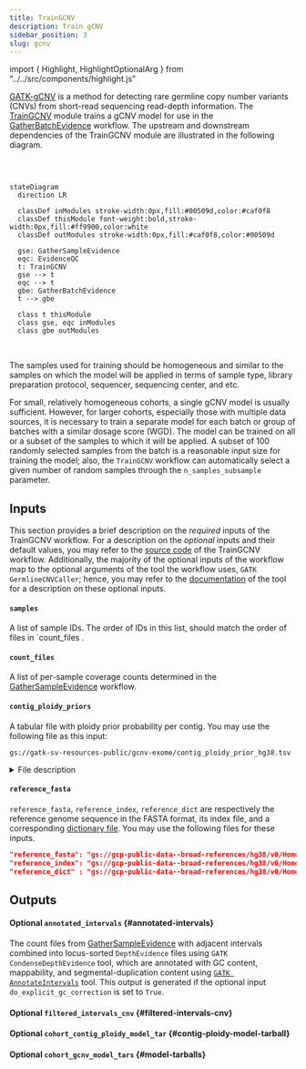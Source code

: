 ```yaml
---
title: TrainGCNV
description: Train gCNV
sidebar_position: 3
slug: gcnv
---
```


import { Highlight, HighlightOptionalArg } from "../../src/components/highlight.js"

[GATK-gCNV](https://www.nature.com/articles/s41588-023-01449-0)
is a method for detecting rare germline copy number variants (CNVs)
from short-read sequencing read-depth information.
The [TrainGCNV](https://github.com/broadinstitute/gatk-sv/blob/main/wdl/TrainGCNV.wdl)
module trains a gCNV model for use in the [GatherBatchEvidence](./gbe) workflow. 
The upstream and downstream dependencies of the TrainGCNV module are illustrated in the following diagram. 

<br/>

```mermaid

stateDiagram
  direction LR
  
  classDef inModules stroke-width:0px,fill:#00509d,color:#caf0f8
  classDef thisModule font-weight:bold,stroke-width:0px,fill:#ff9900,color:white
  classDef outModules stroke-width:0px,fill:#caf0f8,color:#00509d

  gse: GatherSampleEvidence
  eqc: EvidenceQC
  t: TrainGCNV
  gse --> t
  eqc --> t
  gbe: GatherBatchEvidence
  t --> gbe 
  
  class t thisModule
  class gse, eqc inModules
  class gbe outModules
```

<br/>


The samples used for training should be homogeneous and similar 
to the samples on which the model will be applied in terms of sample type, 
library preparation protocol, sequencer, sequencing center, and etc.


For small, relatively homogeneous cohorts, a single gCNV model is usually sufficient. 
However, for larger cohorts, especially those with multiple data sources, 
it is necessary to train a separate model for each batch or group of batches 
with a similar dosage score (WGD). 
The model can be trained on all or a subset of the samples to which it will be applied. 
A subset of 100 randomly selected samples from the batch is a reasonable 
input size for training the model; also, the `TrainGCNV` workflow can automatically select 
a given number of random samples through the `n_samples_subsample` parameter.


## Inputs

This section provides a brief description on the _required_ inputs of the TrainGCNV workflow.
For a description on the _optional_ inputs and their default values, you may refer to the 
[source code](https://github.com/broadinstitute/gatk-sv/blob/main/wdl/TrainGCNV.wdl) of the TrainGCNV workflow.
Additionally, the majority of the optional inputs of the workflow map to the optional arguments of the 
tool the workflow uses, `GATK GermlineCNVCaller`; hence, you may refer to the 
[documentation](https://gatk.broadinstitute.org/hc/en-us/articles/360040097712-GermlineCNVCaller) 
of the tool for a description on these optional inputs. 

#### `samples`
A list of sample IDs. 
The order of IDs in this list, should match the order of files in `count_files .

#### `count_files`
A list of per-sample coverage counts determined in the [GatherSampleEvidence](./gse#outputs) workflow.

#### `contig_ploidy_priors`
A tabular file with ploidy prior probability per contig. 
You may use the following file as this input:
    
```
gs://gatk-sv-resources-public/gcnv-exome/contig_ploidy_prior_hg38.tsv
```

<details>
  <summary>File description</summary>
  <p>
    This is a tabular file with the following columns: 
    <code>CONTIG_NAME</code>, <code>PLOIDY_PRIOR_0</code>, <code>PLOIDY_PRIOR_1</code>, 
    <code>PLOIDY_PRIOR_2</code>, <code>PLOIDY_PRIOR_3</code>.
  </p>
  <p>
    The <code>CONTIG_NAME</code> column lists contigs (e.g., <code>chr1</code>, <code>chrX</code>, 
    <code>chrY</code>, or <code>chrM</code>). 
    The <code>PLOIDY_PRIOR</code> columns refer to the copy number of the contig of interest 
    and represent the prior probability that the contig takes on that copy number in any given sample. 
    The values in each row should sum to one. 
    This file primarily specifies the sex chromosomes and the expected counts of <code>chrX</code> and 
    <code>chrY</code> for males and females. 
    For humans, autosomes are most likely to have a ploidy of 2, 
    though zero, one, or three copies are also possible but unlikely. 
    For <code>chrX</code>, ploidy 1 or 2 are equally likely, meaning no assumptions are made about the sample's sex, 
    and this tool often helps determine it. Please refer 
    to <a href="https://gatk.broadinstitute.org/hc/en-us/community/posts/360074399831-What-is-contig-ploidy-priors-table-and-how-to-make-it">this page</a> for 
    more details.
  </p>
</details>


#### `reference_fasta`
`reference_fasta`, `reference_index`, `reference_dict` are respectively the 
reference genome sequence in the FASTA format, its index file, and a corresponding 
[dictionary file](https://gatk.broadinstitute.org/hc/en-us/articles/360035531652-FASTA-Reference-genome-format).
You may use the following files for these inputs.

```json
"reference_fasta": "gs://gcp-public-data--broad-references/hg38/v0/Homo_sapiens_assembly38.fasta",
"reference_index": "gs://gcp-public-data--broad-references/hg38/v0/Homo_sapiens_assembly38.fasta.fai",
"reference_dict" : "gs://gcp-public-data--broad-references/hg38/v0/Homo_sapiens_assembly38.dict"
```


## Outputs

#### <HighlightOptionalArg>Optional</HighlightOptionalArg> `annotated_intervals` {#annotated-intervals}

The count files from [GatherSampleEvidence](./gse) with adjacent intervals combined into 
locus-sorted `DepthEvidence` files using `GATK CondenseDepthEvidence` tool, which are
annotated with GC content, mappability, and segmental-duplication content using 
[`GATK AnnotateIntervals`](https://gatk.broadinstitute.org/hc/en-us/articles/360041416652-AnnotateIntervals)
tool. This output is generated if the optional input `do_explicit_gc_correction` is set to `True`.

#### <HighlightOptionalArg>Optional</HighlightOptionalArg> `filtered_intervals_cnv` {#filtered-intervals-cnv}

#### <HighlightOptionalArg>Optional</HighlightOptionalArg> `cohort_contig_ploidy_model_tar` {#contig-ploidy-model-tarball}

#### <HighlightOptionalArg>Optional</HighlightOptionalArg> `cohort_gcnv_model_tars` {#model-tarballs}

